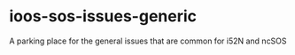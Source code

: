# ioos-sos-issues-generic
A parking place for the general issues that are common for i52N and ncSOS
